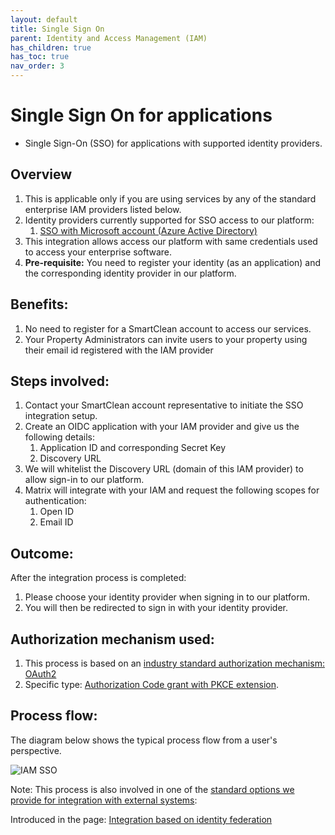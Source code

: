 ```yaml
---
layout: default
title: Single Sign On
parent: Identity and Access Management (IAM)
has_children: true
has_toc: true
nav_order: 3
---
```


# Single Sign On for applications
- Single Sign-On (SSO) for applications with supported identity providers.

## Overview
1. This is applicable only if you are using services by any of the standard enterprise IAM providers listed below.
2. Identity providers currently supported for SSO access to our platform:
   1. [SSO with Microsoft account (Azure Active Directory)](/iam_sso_ms.html)
3. This integration allows access our platform with same credentials used to access your enterprise software. 
4. **Pre-requisite:** You need to register your identity (as an application) and the corresponding identity provider in our platform.

## Benefits:
1. No need to register for a SmartClean account to access our services.
2. Your Property Administrators can invite users to your property using their email id registered with the IAM provider

## Steps involved:
1. Contact your SmartClean account representative to initiate the SSO integration setup.
2. Create an OIDC application with your IAM provider and give us the following details:
   1. Application ID and corresponding Secret Key
   2. Discovery URL
3. We will whitelist the Discovery URL (domain of this IAM provider) to allow sign-in to our platform.
4. Matrix will integrate with your IAM and request the following scopes for authentication:
   1. Open ID 
   2. Email ID

## Outcome:
After the integration process is completed: 
1. Please choose your identity provider when signing in to our platform.
2. You will then be redirected to sign in with your identity provider.

## Authorization mechanism used:
1. This process is based on an [industry standard authorization mechanism: OAuth2](https://oauth.net/2)
2. Specific type: [Authorization Code grant with PKCE extension](https://oauth.net/2/grant-types/authorization-code).

## Process flow:
The diagram below shows the typical process flow from a user's perspective.

<img alt="IAM SSO" src="https://www.smartclean.io/matrix/assets/common/images/IAM/SSO-OIDC-Matrix.png"/>


Note:
This process is also involved in one of the 
[standard options we provide for integration with external systems](https://www.docs.smartclean.io/integrations.html):

Introduced in the page: [Integration based on identity federation](https://www.docs.smartclean.io/integrations_sso.html)
